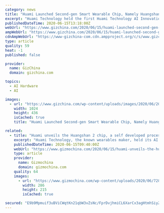```yaml
---
category: news
title: "Huami Launched Second-gen Smart Wearable Chip, Namely Huangshan No. 2"
excerpt: "Huami Technology held the first Huami Technology AI Innovation Conference in Hefei, China. At the event, it released the second generation of self-developed RISC-V"
publishedDateTime: 2020-06-15T13:18:00Z
webUrl: "https://www.gizchina.com/2020/06/15/huami-launched-second-gen-smart-wearable-chip-namely-huangshan-no-2/"
ampWebUrl: "https://www.gizchina.com/2020/06/15/huami-launched-second-gen-smart-wearable-chip-namely-huangshan-no-2/amp/"
cdnAmpWebUrl: "https://www-gizchina-com.cdn.ampproject.org/c/s/www.gizchina.com/2020/06/15/huami-launched-second-gen-smart-wearable-chip-namely-huangshan-no-2/amp/"
type: article
quality: 59
heat: -1
published: false

provider:
  name: GizChina
  domain: gizchina.com

topics:
  - AI Hardware
  - AI

images:
  - url: "https://www.gizchina.com/wp-content/uploads/images/2020/06/20200615_145633_155.jpg"
    width: 1024
    height: 436
    isCached: true
    title: "Huami Launched Second-gen Smart Wearable Chip, Namely Huangshan No. 2"

related:
  - title: "Huami unveils the Huangshan 2 chip, a self developed processor for its wearables"
    excerpt: "Huami Technology, the known wearables maker, held its AI Innovation Conference in China. In the event, the company showcased a number of AI innovation technologies, and with it, the second generation of its self developed Huangshan processor."
    publishedDateTime: 2020-06-15T09:40:00Z
    webUrl: "https://www.gizmochina.com/2020/06/15/huami-unveils-the-huangshan-2-chip-a-self-developed-processor-for-its-wearables/"
    type: article
    provider:
      name: Gizmochina
      domain: gizmochina.com
    quality: 64
    images:
      - url: "https://www.gizmochina.com/wp-content/uploads/2020/06/728da9773912b31be99e3e749eb5e47cdbb4e135-e1592213931302.jpg"
        width: 286
        height: 215
        isCached: true

secured: "E9b9Mpmuif3uBViCWqtKn21qbW3vZsNc/FprDvjhmiCL6XarCx3agHtmhSiyZEM4X27+xPnr9SYMK9U1WKC23uUByYA0W4m79qcwyxlczJ7tZCvadzQ4+/xG5ABBkjE1T66TnNPmoRFrEAphRa7jdYrZTgUX5N8QjPOWdBbGwmyzfBQ7yA2kMQNK/a0Gk5C+6cSXha8TW6HMGrWlM2OceThnUdy18ZuIMotU4ll6ev9K9blhNBS36b7ojDyFHhQ5ciBlcVFUy2QHiX59kKGLekl2IUmDlbBtm6g/oiSHrmfDOelShN9bx9eVX2x2lSmS7ZZagKo94J/uw1SeIQzmQA==;L1YqmGcqdM3oVVgiAmhQpQ=="
---
```


